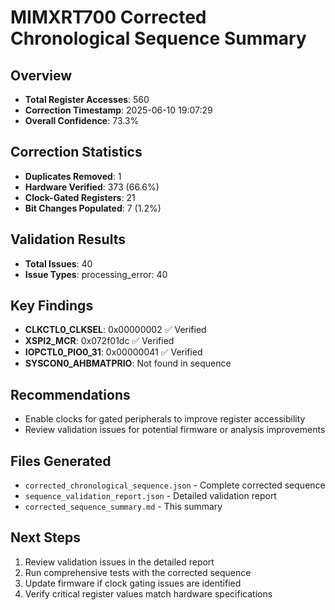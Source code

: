 # MIMXRT700 Corrected Chronological Sequence Summary

## Overview
- **Total Register Accesses**: 560
- **Correction Timestamp**: 2025-06-10 19:07:29
- **Overall Confidence**: 73.3%

## Correction Statistics
- **Duplicates Removed**: 1
- **Hardware Verified**: 373 (66.6%)
- **Clock-Gated Registers**: 21
- **Bit Changes Populated**: 7 (1.2%)

## Validation Results
- **Total Issues**: 40
- **Issue Types**: processing_error: 40

## Key Findings
- **CLKCTL0_CLKSEL**: 0x00000002 ✅ Verified
- **XSPI2_MCR**: 0x072f01dc ✅ Verified
- **IOPCTL0_PIO0_31**: 0x00000041 ✅ Verified
- **SYSCON0_AHBMATPRIO**: Not found in sequence

## Recommendations
- Enable clocks for gated peripherals to improve register accessibility
- Review validation issues for potential firmware or analysis improvements

## Files Generated
- `corrected_chronological_sequence.json` - Complete corrected sequence
- `sequence_validation_report.json` - Detailed validation report
- `corrected_sequence_summary.md` - This summary

## Next Steps
1. Review validation issues in the detailed report
2. Run comprehensive tests with the corrected sequence
3. Update firmware if clock gating issues are identified
4. Verify critical register values match hardware specifications
